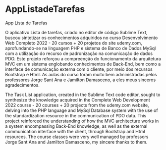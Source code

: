 # AppListadeTarefas
App Lista de Tarefas

O aplicativo Lista de tarefas, criado no editor de código Sublime Text, buscou sintetizar os conhecimentos adquiridos no curso Desenvolvimento Web Completo 2022 - 20 cursos + 20 projetos do site udemy.com, aprofundando-se na linguagem PHP e sistema de Banco de Dados MySql com a utilização do recurso de padronização na comunicação de dados PDO.
Este projeto reforçou a compreenção do funcionamento da arquitetura MVC em um sistema englobando conhecimentos de Back-End, bem como a interface de comunicação externa com o cliente, por meio dos recursos Bootstrap e Html.
As aulas do curso foram muito bem administradas pelos professores Jorge Sant Ana e Jamilton Damasceno, a eles meus sinceros agradecimentos. 


The Task List application, created in the Sublime Text code editor, sought to synthesize the knowledge acquired in the Complete Web Development 2022 course - 20 courses + 20 projects from the udemy.com website, delving into the PHP language and MySql Database system with the use of the standardization resource in the communication of PDO data.
This project reinforced the understanding of how the MVC architecture works in a system encompassing Back-End knowledge, as well as the external communication interface with the client, through Bootstrap and Html resources.
The course classes were very well managed by professors Jorge Sant Ana and Jamilton Damasceno, my sincere thanks to them.
